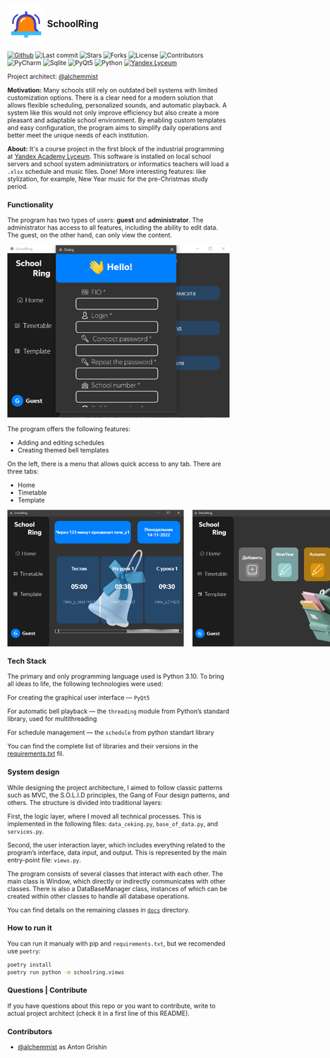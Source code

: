 <h2><img src="./src/icons/main_icon.png" alt="Favicon Preview" width="85" align="center"> SchoolRing</h2>

[![Github](https://img.shields.io/badge/alchemmist%2FSchoolRing-blue?logo=github&label=github&color=blue)](https://github.com/alchemmist/SchoolRing)
![Last commit](https://img.shields.io/github/last-commit/alchemmist/SchoolRing?style=flat)
![Stars](https://img.shields.io/github/stars/alchemmist/SchoolRing?style=flat)
![Forks](https://img.shields.io/github/forks/alchemmist/SchoolRing?style=flat)
![License](https://img.shields.io/github/license/alchemmist/SchoolRing?style=flat)
![Contributors](https://img.shields.io/github/contributors/alchemmist/SchoolRing?style=flat)
![PyCharm](https://img.shields.io/badge/PyCharm-default?label=Made%20with)
![Sqlite](https://img.shields.io/badge/3.49-default?label=sqlite)
![PyQt5](https://img.shields.io/badge/5.15-default?label=PyQt5)
![Python](https://img.shields.io/badge/3.10-default?label=Python)
[![Yandex Lyceum](https://img.shields.io/badge/Yandex%20Lyceum-default?logo=data%3Aimage%2Fpng%3Bbase64%2CiVBORw0KGgoAAAANSUhEUgAAADIAAAAyCAMAAAAp4XiDAAAAIGNIUk0AAHomAACAhAAA%2BgAAAIDoAAB1MAAA6mAAADqYAAAXcJy6UTwAAAHCUExURfw%2FHfxAHvxBH%2Fw%2FHvw7GPw2Evw3FPw2E%2Fw%2BHPw4FPw3E%2Fw6F%2F2civ7Ryf7GvP7Ivv7Mwv67r%2FxGJfw9G%2FxAH%2Fw4Ff6gj%2F7QyP7Hvf7Pxv6rnPw8GvxBIPw0EP1%2FaP%2F%2F%2F%2F2Fb%2FwzDvxCIPw5FvxaPP2YhvwyDv7Vzv%2F7%2Bv%2FZ0vw9GvxCIfwyDf6nl%2F%2F5%2BP%2F8%2B%2F%2Fr5%2FxHJ%2Fw8GfwzD%2F2Ebv%2F8%2FP%2F9%2Ff13X%2FxLK%2F%2Fv7P%2F%2B%2Fv6llf%2Fj3%2F%2F%2B%2Ff%2F9%2FP7Lwv2Qff%2F6%2BfxYO%2F2TgP1pTv7e2P66rvxKKv%2Fu6%2F68sP17Y%2F1qT%2F2ikf%2F%2F%2FvxcP%2FxUNf%2F39f6snv1mS%2F1%2BZ%2F6ypP%2F08%2FxRMv62qf%2Fh3PxfQ%2F6di%2FxVN%2F%2F39v2Ugfw1Ef7Atf%2Fq5%2FxDIv%2Fw7vxNLf1rUf2NePxHJv%2Fp5v6qm%2F7Oxf%2Ff2fxDIfwxDP2HcvxcQP16Yv19Zv%2Fm4fw0Efw%2BG%2F%2Fb1P7Px%2FxEIv18Zf17ZP2Aav2Ic%2F1tU%2FwpBPxEI%2F%2Fm4v7Duf2Yhf1hRf%2Fx7v6vof6mlvxXOf16Y%2F6%2Fs%2F6zpv61qf61qP7Ty%2F%2F6%2Bv7RyP68sf%2Fc1vw6GP2Oev2JdP2Nef14Yfw1EgOmEHUAAAABYktHRB8FDRC9AAAACXBIWXMAAAsTAAALEwEAmpwYAAAAB3RJTUUH6QUcExMeqjDmZQAAAiRJREFUSMftlNlX00AYxTNpG1oibjQI0njtoBFJNNI4EaIN1n3DDXe0qLjvioqCuCu47%2F%2BvMz1tOZzTNOkbD9zH78xv7rfNSNKC5r2ILBSbEyuFSCARTyiK0pScE0w185AawMipRS2Llyxdtrx19kBaa1vR3t6xsjNWE8noqyC0OkurRNeaUmitQWvbSOo6dHdjfU81YFobsNHGpt5cQGbU2QwGF1v08p0k19cPz8ZWywwqP2luQ97HgCKXTYztYB4KO7rSQS0zrZ2w4WFXU5khu%2BEy7NGDKuEnOvfug8ewX8%2BUEtUP8DQ9HKzcUNvmEOxB%2BIc1udT1Afg%2BOoLTEjbqkaOi3mMGr1duPg6OY8ihdRCJZk%2FA9nDyVJzwBp4Gc3FGTsbqIbJ2dhC8Becsk6jD54XjhcAOl5Upjoi%2BXuztuWS1CcPLozkSgiSu8B4xXHXItevI27hhhJiIRbwJ38Wt23fuosA8%2F54mhyFUv8%2BH4eNB8aFYyJFHmTCCa%2BwxXB9Png6Njz97Phwn4QQ1JngteUy%2BSOi6E4WQyNjUS%2BQZXmlTlNIohNia13wywJtUaOFVm9zoWzHDd1kaFeE278UQ%2B%2FvChjirtPqBr4qLj3p0G6pPg9V7vzUQZwaMYboYZYwV5BMY%2FwNS6QaQz%2BKltKiRy68gX%2BYhMoPCV3xrBDG%2Bi7fyowGE%2FJz8NfH7z9%2FWyARnFCtrWP8aIPjnZFJqRp%2F9gurqP1KfYshKUGTLAAAAJXRFWHRkYXRlOmNyZWF0ZQAyMDI1LTA1LTI4VDE5OjE5OjI1KzAwOjAw6awkTgAAACV0RVh0ZGF0ZTptb2RpZnkAMjAyNS0wNS0yOFQxOToxOToyNSswMDowMJjxnPIAAAAodEVYdGRhdGU6dGltZXN0YW1wADIwMjUtMDUtMjhUMTk6MTk6MzArMDA6MDBRdpIUAAAAAElFTkSuQmCC&color=grey)](https://lyceum.yandex.ru/industrial)



Project architect: [@alchemmist](https://github.com/alchemmist)

**Motivation:** Many schools still rely on outdated bell systems with limited customization options. There is a clear need for a modern solution that allows flexible scheduling, personalized sounds, and automatic playback. A system like this would not only improve efficiency but also create a more pleasant and adaptable school environment. By enabling custom templates and easy configuration, the program aims to simplify daily operations and better meet the unique needs of each institution.

**About:** It's a course project in the first block of the industrial programming at [Yandex Academy Lyceum](https://lyceum.yandex.ru/). This software is installed on local school servers and school system administrators or informatics teachers will load a `.xlsx` schedule and music files. Done! More interesting features: like stylization, for example, New Year music for the pre-Christmas study period.

### Functionality

The program has two types of users: **guest** and **administrator**. The administrator has access to all features, including the ability to edit data. The guest, on the other hand, can only view the content.

<div align="center">
    <img src="./images/img.png" width="550">
</div>

The program offers the following features:

- Adding and editing schedules
- Creating themed bell templates

On the left, there is a menu that allows quick access to any tab.
There are three tabs:

- Home
- Timetable
- Template

<div align="center" style="display: flex; gap: 20px;">
    <img src="./images/img_1.png" width="400">
    <img src="./images/img_2.png" width="400">
</div>

### Tech Stack
The primary and only programming language used is Python 3.10. To bring all ideas to life, the following technologies were used:

For creating the graphical user interface — `PyQt5`

For automatic bell playback — the `threading` module from Python’s standard library, used for multithreading

For schedule management — the `schedule` from python standart library 

You can find the complete list of libraries and their versions in the [requirements.txt](/requirements.txt) fil.

### System design
While designing the project architecture, I aimed to follow classic patterns such as MVC, the S.O.L.I.D principles, the Gang of Four design patterns, and others. The structure is divided into traditional layers:

First, the logic layer, where I moved all technical processes. This is implemented in the following files:
`data_ceking.py`, `base_of_data.py`, and `services.py`.

Second, the user interaction layer, which includes everything related to the program’s interface, data input, and output. This is represented by the main entry-point file:
`views.py`.

The program consists of several classes that interact with each other. The main class is Window, which directly or indirectly communicates with other classes. There is also a DataBaseManager class, instances of which can be created within other classes to handle all database operations.

You can find details on the remaining classes in [`docs`](/docs) directory.

### How to run it
You can run it manualy with pip and `requirements.txt`, but we recomended use `poetry`:
```sh
poetry install
poetry run python -m schoolring.views
```

### Questions | Contribute
If you have questions about this repo or you want to contribute, write to actual project architect (check it in a first line of this README).

### Contributors
- [@alchemmist](https://github.com/alchemmist) as Anton Grishin
